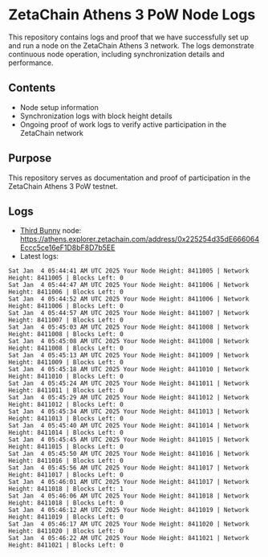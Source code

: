 # ZetaChain Athens 3 PoW Node Logs
This repository contains logs and proof that we have successfully set up and run a node on the ZetaChain Athens 3 network. The logs demonstrate continuous node operation, including synchronization details and performance.

## Contents
- Node setup information
- Synchronization logs with block height details
- Ongoing proof of work logs to verify active participation in the ZetaChain network

## Purpose
This repository serves as documentation and proof of participation in the ZetaChain Athens 3 PoW testnet.

## Logs

- [Third Bunny](https://thirdbunny.xyz/) node: https://athens.explorer.zetachain.com/address/0x225254d35dE666064Eccc5ce16eF1D8bF8D7b5EE
- Latest logs:
```
Sat Jan  4 05:44:41 AM UTC 2025 Your Node Height: 8411005 | Network Height: 8411005 | Blocks Left: 0
Sat Jan  4 05:44:47 AM UTC 2025 Your Node Height: 8411006 | Network Height: 8411006 | Blocks Left: 0
Sat Jan  4 05:44:52 AM UTC 2025 Your Node Height: 8411006 | Network Height: 8411006 | Blocks Left: 0
Sat Jan  4 05:44:57 AM UTC 2025 Your Node Height: 8411007 | Network Height: 8411007 | Blocks Left: 0
Sat Jan  4 05:45:03 AM UTC 2025 Your Node Height: 8411008 | Network Height: 8411008 | Blocks Left: 0
Sat Jan  4 05:45:08 AM UTC 2025 Your Node Height: 8411008 | Network Height: 8411008 | Blocks Left: 0
Sat Jan  4 05:45:13 AM UTC 2025 Your Node Height: 8411009 | Network Height: 8411009 | Blocks Left: 0
Sat Jan  4 05:45:18 AM UTC 2025 Your Node Height: 8411010 | Network Height: 8411010 | Blocks Left: 0
Sat Jan  4 05:45:24 AM UTC 2025 Your Node Height: 8411011 | Network Height: 8411011 | Blocks Left: 0
Sat Jan  4 05:45:29 AM UTC 2025 Your Node Height: 8411012 | Network Height: 8411012 | Blocks Left: 0
Sat Jan  4 05:45:34 AM UTC 2025 Your Node Height: 8411013 | Network Height: 8411013 | Blocks Left: 0
Sat Jan  4 05:45:40 AM UTC 2025 Your Node Height: 8411014 | Network Height: 8411014 | Blocks Left: 0
Sat Jan  4 05:45:45 AM UTC 2025 Your Node Height: 8411015 | Network Height: 8411015 | Blocks Left: 0
Sat Jan  4 05:45:50 AM UTC 2025 Your Node Height: 8411016 | Network Height: 8411016 | Blocks Left: 0
Sat Jan  4 05:45:56 AM UTC 2025 Your Node Height: 8411017 | Network Height: 8411017 | Blocks Left: 0
Sat Jan  4 05:46:01 AM UTC 2025 Your Node Height: 8411017 | Network Height: 8411018 | Blocks Left: 1
Sat Jan  4 05:46:06 AM UTC 2025 Your Node Height: 8411018 | Network Height: 8411018 | Blocks Left: 0
Sat Jan  4 05:46:12 AM UTC 2025 Your Node Height: 8411019 | Network Height: 8411019 | Blocks Left: 0
Sat Jan  4 05:46:17 AM UTC 2025 Your Node Height: 8411020 | Network Height: 8411020 | Blocks Left: 0
Sat Jan  4 05:46:22 AM UTC 2025 Your Node Height: 8411021 | Network Height: 8411021 | Blocks Left: 0
```
